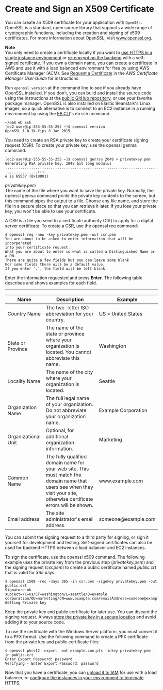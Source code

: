 # Create and Sign an X509 Certificate<a name="configuring-https-ssl"></a>

You can create an X509 certificate for your application with `OpenSSL`\. OpenSSL is a standard, open source library that supports a wide range of cryptographic functions, including the creation and signing of x509 certificates\. For more information about OpenSSL, visit [www\.openssl\.org](https://www.openssl.org/)\.

**Note**  
You only need to create a certificate locally if you want to [use HTTPS in a single instance environment](https-singleinstance.md) or [re\-encrypt on the backend](configuring-https-endtoend.md) with a self\-signed certificate\. If you own a domain name, you can create a certificate in AWS and use it with a load balanced environment for free by using AWS Certificate Manager \(ACM\)\. See [Request a Certificate](https://docs.aws.amazon.com/acm/latest/userguide/gs-acm-request.html) in the *AWS Certificate Manager User Guide* for instructions\.

Run `openssl version` at the command line to see if you already have OpenSSL installed\. If you don't, you can build and install the source code using the instructions at the [public GitHub repository](https://github.com/openssl/openssl), or use your favorite package manager\. OpenSSL is also installed on Elastic Beanstalk's Linux images, so a quick alternative is to connect to an EC2 instance in a running environment by using the [EB CLI](eb-cli3.md)'s eb ssh command:

```
~/eb$ eb ssh
[ec2-user@ip-255-55-55-255 ~]$ openssl version
OpenSSL 1.0.1k-fips 8 Jan 2015
```

You need to create an RSA private key to create your certificate signing request \(CSR\)\. To create your private key, use the openssl genrsa command:

```
[ec2-user@ip-255-55-55-255 ~]$ openssl genrsa 2048 > privatekey.pem
Generating RSA private key, 2048 bit long modulus
.................................................................................................................................+++
...............+++
e is 65537 (0x10001)
```

*privatekey\.pem*  
The name of the file where you want to save the private key\. Normally, the openssl genrsa command prints the private key contents to the screen, but this command pipes the output to a file\. Choose any file name, and store the file in a secure place so that you can retrieve it later\. If you lose your private key, you won't be able to use your certificate\.

A CSR is a file you send to a certificate authority \(CA\) to apply for a digital server certificate\. To create a CSR, use the openssl req command:

```
$ openssl req -new -key privatekey.pem -out csr.pem
You are about to be asked to enter information that will be incorporated 
into your certificate request.
What you are about to enter is what is called a Distinguished Name or a DN.
There are quite a few fields but you can leave some blank
For some fields there will be a default value,
If you enter '.', the field will be left blank.
```

Enter the information requested and press **Enter**\. The following table describes and shows examples for each field\.


****  

| Name | Description | Example | 
| --- | --- | --- | 
| Country Name | The two\-letter ISO abbreviation for your country\. | US = United States | 
| State or Province | The name of the state or province where your organization is located\. You cannot abbreviate this name\. | Washington | 
| Locality Name | The name of the city where your organization is located\. | Seattle | 
| Organization Name | The full legal name of your organization\. Do not abbreviate your organization name\. | Example Corporation | 
| Organizational Unit | Optional, for additional organization information\. | Marketing | 
| Common Name | The fully qualified domain name for your web site\. This must match the domain name that users see when they visit your site, otherwise certificate errors will be shown\. | www\.example\.com | 
| Email address | The site administrator's email address\. | someone@example\.com | 

You can submit the signing request to a third party for signing, or sign it yourself for development and testing\. Self\-signed certificates can also be used for backend HTTPS between a load balancer and EC2 instances\.

To sign the certificate, use the openssl x509 command\. The following example uses the private key from the previous step \(*privatekey\.pem*\) and the signing request \(*csr\.pem*\) to create a public certificate named *public\.crt* that is valid for *365* days\.

```
$ openssl x509 -req -days 365 -in csr.pem -signkey privatekey.pem -out public.crt
Signature ok
subject=/C=us/ST=washington/L=seattle/O=example corporation/OU=marketing/CN=www.example.com/emailAddress=someone@example.com
Getting Private key
```

Keep the private key and public certificate for later use\. You can discard the signing request\. Always [store the private key in a secure location](https-storingprivatekeys.md) and avoid adding it to your source code\.

To use the certificate with the Windows Server platform, you must convert it to a PFX format\. Use the following command to create a PFX certificate from the private key and public certificate files:

```
$ openssl pkcs12 -export -out example.com.pfx -inkey privatekey.pem -in public.crt
Enter Export Password: password
Verifying - Enter Export Password: password
```

Now that you have a certificate, you can [upload it to IAM](configuring-https-ssl-upload.md) for use with a load balancer, or [configure the instances in your environment to terminate HTTPS](https-singleinstance.md)\.